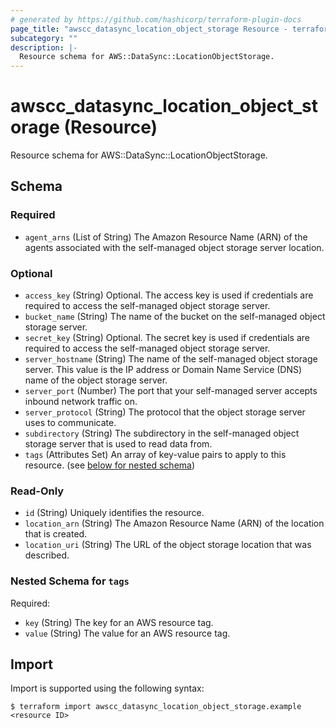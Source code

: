 ```yaml
---
# generated by https://github.com/hashicorp/terraform-plugin-docs
page_title: "awscc_datasync_location_object_storage Resource - terraform-provider-awscc"
subcategory: ""
description: |-
  Resource schema for AWS::DataSync::LocationObjectStorage.
---
```


# awscc_datasync_location_object_storage (Resource)

Resource schema for AWS::DataSync::LocationObjectStorage.



<!-- schema generated by tfplugindocs -->
## Schema

### Required

- `agent_arns` (List of String) The Amazon Resource Name (ARN) of the agents associated with the self-managed object storage server location.

### Optional

- `access_key` (String) Optional. The access key is used if credentials are required to access the self-managed object storage server.
- `bucket_name` (String) The name of the bucket on the self-managed object storage server.
- `secret_key` (String) Optional. The secret key is used if credentials are required to access the self-managed object storage server.
- `server_hostname` (String) The name of the self-managed object storage server. This value is the IP address or Domain Name Service (DNS) name of the object storage server.
- `server_port` (Number) The port that your self-managed server accepts inbound network traffic on.
- `server_protocol` (String) The protocol that the object storage server uses to communicate.
- `subdirectory` (String) The subdirectory in the self-managed object storage server that is used to read data from.
- `tags` (Attributes Set) An array of key-value pairs to apply to this resource. (see [below for nested schema](#nestedatt--tags))

### Read-Only

- `id` (String) Uniquely identifies the resource.
- `location_arn` (String) The Amazon Resource Name (ARN) of the location that is created.
- `location_uri` (String) The URL of the object storage location that was described.

<a id="nestedatt--tags"></a>
### Nested Schema for `tags`

Required:

- `key` (String) The key for an AWS resource tag.
- `value` (String) The value for an AWS resource tag.

## Import

Import is supported using the following syntax:

```shell
$ terraform import awscc_datasync_location_object_storage.example <resource ID>
```
